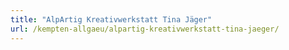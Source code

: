 ```yaml
---
title: "AlpArtig Kreativwerkstatt Tina Jäger"
url: /kempten-allgaeu/alpartig-kreativwerkstatt-tina-jaeger/
---
```

